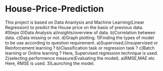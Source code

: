# House-Price-Prediction
This project is based on Data Ananlysis and Machine Learning(Linear Regression) to predict the House price on the basis of previous data.
#Steps
0)Data Analysis
  a)Insights/overview of data.
  b)Correlation between data.
  c)Data missing or not.
  d)Graph plotting.
1)Finding the types of model to be use according to question requirement.
  a)Supervised,Unsupervised or Reinforcement learning ?
  b)Classification task or regression task ?
  c)Batch learning or Online learning ?
Here, Supervised regression technique is used.
2)selecting performence measure(Evaluating the model).
   a)RMSE,MAE etc
Here, RMSE is used.
3)Launching the model.
